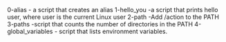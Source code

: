 0-alias - a script that creates an alias
1-hello_you -a script that prints hello user, where user is the current Linux user
2-path -Add /action to the PATH
3-paths -script that counts the number of directories in the PATH
4-global_variables - script that lists environment variables.
